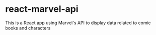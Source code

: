 # react-marvel-api
This is a React app using Marvel's API to display data related to comic books and characters
